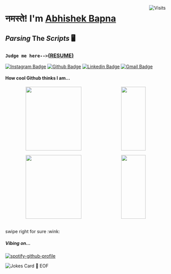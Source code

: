 
<a href="https://visitor-badge.laobi.icu/badge?page_id=LuciFR1809.visitor-badge&title=Visits"><img src="https://visitor-badge.laobi.icu/badge?page_id=LuciFR1809.visitor-badge&title=Visits" align="right" alt="Visits"></a>
# नमस्ते! I'm [Abhishek Bapna](https://github.com/LuciFR1809)
  ## **_Parsing_ The _Scripts_ 🖥️**
  ### `Judge me here-->`[(**RESUME**)](https://github.com/LuciFR1809/LuciFR1809/blob/main/Abhishek_Bapna_Resume.pdf)

[![Instagram Badge](https://img.shields.io/badge/-@the__all__baap-F44747?style=flat-square&labelColor=F44747&logo=instagram&logoColor=white&link=https://www.instagram.com/the_all_baap/)](https://instagram.com/the_all_baap)
[![Github Badge](https://img.shields.io/badge/-LuciFR1809-gray?style=flat-square&labelColor=gray&logo=github&logoColor=white&link=https://github.com/LuciFR1809)](https://github.com/LuciFR1809)
[![Linkedin Badge](https://img.shields.io/badge/-abhishek_bapna-blue?style=flat-square&labelColor=blue&logo=linkedin&logoColor=white&link=https://www.linkedin.com/in/abhishek-bapna-367204126/)](https://www.linkedin.com/in/abhishek-bapna-367204126/)
[![Gmail Badge](https://img.shields.io/badge/-abhishek.r.bapna@gmail.com-c14438?style=flat-square&logo=Gmail&logoColor=white&link=mailto:abhishek.r.bapna@gmail.com)](mailto:abhishek.r.bapna@gmail.com)
#### **How cool Github thinks I am...**
<p align=center>
<img width="59%" height="200px" align="center" src="https://github-readme-stats.vercel.app/api?username=LuciFR1809&theme=tokyonight&show_icons=true&hide_border=true&hide_title=true">
<img width="39%" height="200px" align="center" src="https://github-readme-stats.vercel.app/api/top-langs/?username=LuciFR1809&layout=compact&theme=tokyonight&show_icons=true&hide_border=true">
</p>

<p align=center>
  <img width="59%" height=200px align="center" src="https://github-readme-stats.vercel.app/api/wakatime?username=LuciFR1809&theme=tokyonight&show_icons=true&hide_border=true&hide_title=true&v=2">
<img width="39%" height="200px" align="center" src="https://metrics.lecoq.io/LuciFR1809?template=classic&base.header=0&base.activity=0&base.community=0&base.repositories=0&base.metadata=0&isocalendar=1&isocalendar.duration=half-year&config.timezone=Asia%2FCalcuttae">
</p>
<a font-size=20></br>swipe right for sure :wink:</a>

##### _Vibing on..._
[![spotify-github-profile](https://spotify-github-profile.vercel.app/api/view?uid=jr4q2mdwv3p7n77tdjk5zy997&cover_image=false&theme=default)](https://github.com/kittinan/spotify-github-profile)

![Jokes Card](https://readme-jokes.vercel.app/api?bgColor=%23181d2a&textColor=%23275ea3&aColor=%23a9b7cb&borderColor=%234b5354) 💾 EOF
<!--#### **On this corner of the internet you'll find stuff like...**
![Lang stats](https://github-readme-stats.vercel.app/api/top-langs/?username=LuciFR1809&layout=compact&theme=tokyonight&show_icons=true&hide_border=true)
-->


